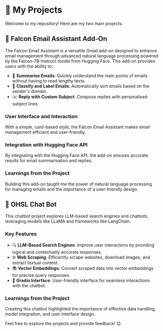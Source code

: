 # 🚀 My Projects

Welcome to my repository! Here are my two main projects:

## 📧 Falcon Email Assistant Add-On

The Falcon Email Assistant is a versatile Gmail add-on designed to enhance email management through advanced natural language processing powered by the Falcon-7B-Instruct model from Hugging Face. This add-on provides users with the ability to:

- 📝 **Summarise Emails**: Quickly understand the main points of emails without having to read lengthy texts.
- 📂 **Classify and Label Emails**: Automatically sort emails based on the sender's domain.
- ✉️ **Reply with Custom Subject**: Compose replies with personalised subject lines.

### User Interface and Interaction

With a simple, card-based style, the Falcon Email Assistant makes email management efficient and user-friendly.

### Integration with Hugging Face API

By integrating with the Hugging Face API, the add-on ensures accurate results for email summarisation and replies.

### Learnings from the Project

Building this add-on taught me the power of natural language processing for managing emails and the importance of a user-friendly design.

## 🤖 OHSL Chat Bot

This chatbot project explores LLM-based search engines and chatbots, leveraging models like LLaMA and frameworks like LangChain.

### Key Features

- 🔍 **LLM-Based Search Engines**: Improve user interactions by providing logical and contextually accurate responses.
- 🌐 **Web Scraping**: Efficiently scrape websites, download images, and extract textual content.
- 📚 **Vector Embeddings**: Convert scraped data into vector embeddings for precise query responses.
- 💬 **Gradio Interface**: User-friendly interface for seamless interactions with the chatbot.

### Learnings from the Project

Creating this chatbot highlighted the importance of effective data handling, model integration, and user interface design.

Feel free to explore the projects and provide feedback! 😊
